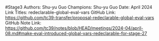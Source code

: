 #Stage3
Authors: Shu-yu Guo
Champions: Shu-yu Guo
Date: April 2024
Link Titles: redeclarable-global-eval-vars
GitHub Link: https://github.com/tc39-transfer/proposal-redeclarable-global-eval-vars
GitHub Note Link: https://github.com/tc39/notes/blob/HEAD/meetings/2024-04/april-08.md#make-eval-introduced-global-vars-redeclarable-for-stage-27
